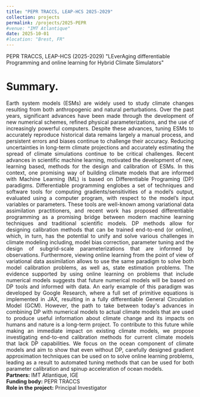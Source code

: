 ```yaml
---
title: "PEPR TRACCS, LEAP-HCS 2025-2029"
collection: projects
permalink: /projects/2025-PEPR
#venue: "IMT Atlantique"
date: 2025-10-01
#location: "Brest, FR"
---
```


PEPR TRACCS, LEAP-HCS (2025-2029) "LEverAging differentiable Programming and online learning for Hybrid Climate Simulators"

Summary. 
======
<div style="text-align: justify"> 
Earth system models (ESMs) are widely used to study climate changes resulting from both
anthropogenic and natural perturbations. Over the past years, significant advances have been
made through the development of new numerical schemes, refined physical parameterizations,
and the use of increasingly powerful computers. Despite these advances, tuning ESMs to
accurately reproduce historical data remains largely a manual process, and persistent errors and
biases continue to challenge their accuracy. Reducing uncertainties in long-term climate
projections and accurately estimating the spread of climate simulations continue to be critical
challenges.
Recent advances in scientific machine learning, motivated the development of new, learning
based, methods for the design and calibration of ESMs. In this context, one promising way of
building climate models that are informed with Machine Learning (ML) is based on Differentiable
Programing (DP) paradigms. Differentiable programming englobes a set of techniques and
software tools for computing gradients/sensitivities of a model’s output, evaluated using a
computer program, with respect to the model’s input variables or parameters. These tools are
well-known among variational data assimilation practitioners, and recent work has proposed
differentiable programming as a promising bridge between modern machine learning techniques
and traditional scientific models.
DP methods allow for designing calibration methods that can be trained end-to-end (or online),
which, in turn, has the potential to unify and solve various challenges in climate modeling
including, model bias correction, parameter tuning and the design of subgrid-scale
parameterizations that are informed by observations. Furthermore, viewing online learning from
the point of view of variational data assimilation allows to use the same paradigm to solve both
model calibration problems, as well as, state estimation problems. The evidence supported by
using online learning on problems that include numerical models suggests that future numerical
models will be based on DP tools and informed with data. An early example of this paradigm was
developed by Google Research, where a full set of primitive equations is implemented in JAX,
resulting in a fully differentiable General Circulation Model (GCM).
However, the path to take between today's advances in combining DP with numerical models to
actual climate models that are used to produce useful information about climate change and its
impacts on humans and nature is a long-term project. To contribute to this future while making an
immediate impact on existing climate models, we propose investigating end-to-end calibration
methods for current climate models that lack DP capabilities. We focus on the ocean component
of climate models and aim to show that even without DP, carefully designed gradient
approximation techniques can be used on to solve online learning problems, leading as a result
to automated tuning methods that can be used for both parameter calibration and spinup
acceleration of ocean models. </div>

<div style="text-align: justify">
<strong> Partners:</strong>  IMT Atlantique, IGE
</div>
<div style="text-align: justify">
<strong> Funding body:</strong>  PEPR TRACCS
</div>

<div style="text-align: justify">
<strong> Role in the project:</strong>  Principal Investigator
</div>

